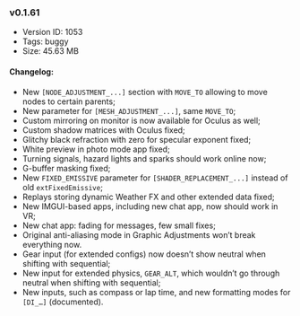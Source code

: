 ### v0.1.61

*   Version ID: 1053
*   Tags: buggy
*   Size: 45.63 MB

#### Changelog:

*   New `[NODE_ADJUSTMENT_...]` section with `MOVE_TO` allowing to move nodes to certain parents;
*   New parameter for `[MESH_ADJUSTMENT_...]`, same `MOVE_TO`;
*   Custom mirroring on monitor is now available for Oculus as well;
*   Custom shadow matrices with Oculus fixed;
*   Glitchy black refraction with zero for specular exponent fixed;
*   White preview in photo mode app fixed;
*   Turning signals, hazard lights and sparks should work online now;
*   G-buffer masking fixed;
*   New `FIXED_EMISSIVE` parameter for `[SHADER_REPLACEMENT_...]` instead of old `extFixedEmissive`;
*   Replays storing dynamic Weather FX and other extended data fixed;
*   New IMGUI-based apps, including new chat app, now should work in VR;
*   New chat app: fading for messages, few small fixes;
*   Original anti-aliasing mode in Graphic Adjustments won’t break everything now.
*   Gear input (for extended configs) now doesn’t show neutral when shifting with sequential;
*   New input for extended physics, `GEAR_ALT`, which wouldn’t go through neutral when shifting with sequential;
*   New inputs, such as compass or lap time, and new formatting modes for `[DI_…]` (documented).
